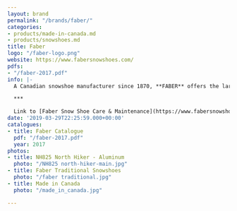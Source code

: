 ```yaml
---
layout: brand
permalink: "/brands/faber/"
categories:
- products/made-in-canada.md
- products/snowshoes.md
title: Faber
logo: "/faber-logo.png"
website: https://www.fabersnowshoes.com/
pdfs:
- "/faber-2017.pdf"
info: |-
  A Canadian snowshoe manufacturer since 1870, **FABER** offers the largest choice of snowshoes on the market from the traditional wooden snowshoes laced with rawhide to the best high tech aluminium, hybrid snowshoes as well as accessories like bindings, poles and bags for snowshoes.

  ***

  Link to [Faber Snow Shoe Care & Maintenance](https://www.fabersnowshoes.com/care-maintenance)
date: '2019-03-29T22:25:59.000+00:00'
catalogues:
- title: Faber Catalogue
  pdf: "/faber-2017.pdf"
  year: 2017
photos:
- title: NH825 North Hiker - Aluminum
  photo: "/NH825 north-hiker-main.jpg"
- title: Faber Traditional Snowshoes
  photo: "/faber traditional.jpg"
- title: Made in Canada
  photo: "/made_in_canada.jpg"

---
```

